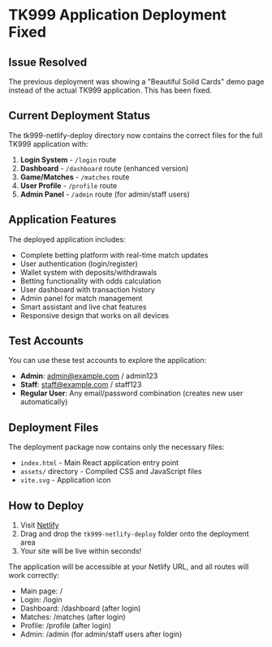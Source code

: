 # TK999 Application Deployment Fixed

## Issue Resolved
The previous deployment was showing a "Beautiful Solid Cards" demo page instead of the actual TK999 application. This has been fixed.

## Current Deployment Status
The tk999-netlify-deploy directory now contains the correct files for the full TK999 application with:

1. **Login System** - `/login` route
2. **Dashboard** - `/dashboard` route (enhanced version)
3. **Game/Matches** - `/matches` route
4. **User Profile** - `/profile` route
5. **Admin Panel** - `/admin` route (for admin/staff users)

## Application Features
The deployed application includes:
- Complete betting platform with real-time match updates
- User authentication (login/register)
- Wallet system with deposits/withdrawals
- Betting functionality with odds calculation
- User dashboard with transaction history
- Admin panel for match management
- Smart assistant and live chat features
- Responsive design that works on all devices

## Test Accounts
You can use these test accounts to explore the application:
- **Admin**: admin@example.com / admin123
- **Staff**: staff@example.com / staff123
- **Regular User**: Any email/password combination (creates new user automatically)

## Deployment Files
The deployment package now contains only the necessary files:
- `index.html` - Main React application entry point
- `assets/` directory - Compiled CSS and JavaScript files
- `vite.svg` - Application icon

## How to Deploy
1. Visit [Netlify](https://app.netlify.com/)
2. Drag and drop the `tk999-netlify-deploy` folder onto the deployment area
3. Your site will be live within seconds!

The application will be accessible at your Netlify URL, and all routes will work correctly:
- Main page: /
- Login: /login
- Dashboard: /dashboard (after login)
- Matches: /matches (after login)
- Profile: /profile (after login)
- Admin: /admin (for admin/staff users after login)